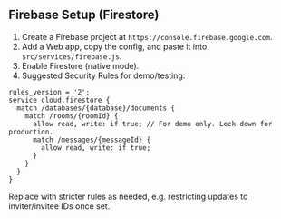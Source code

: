## Firebase Setup (Firestore)

1. Create a Firebase project at `https://console.firebase.google.com`.
2. Add a Web app, copy the config, and paste it into `src/services/firebase.js`.
3. Enable Firestore (native mode).
4. Suggested Security Rules for demo/testing:

```
rules_version = '2';
service cloud.firestore {
  match /databases/{database}/documents {
    match /rooms/{roomId} {
      allow read, write: if true; // For demo only. Lock down for production.
      match /messages/{messageId} {
        allow read, write: if true;
      }
    }
  }
}
```

Replace with stricter rules as needed, e.g. restricting updates to inviter/invitee IDs once set.


